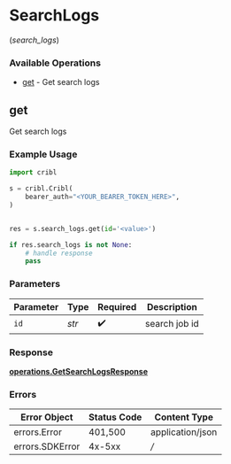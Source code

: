 # SearchLogs
(*search_logs*)

### Available Operations

* [get](#get) - Get search logs

## get

Get search logs

### Example Usage

```python
import cribl

s = cribl.Cribl(
    bearer_auth="<YOUR_BEARER_TOKEN_HERE>",
)


res = s.search_logs.get(id='<value>')

if res.search_logs is not None:
    # handle response
    pass
```

### Parameters

| Parameter          | Type               | Required           | Description        |
| ------------------ | ------------------ | ------------------ | ------------------ |
| `id`               | *str*              | :heavy_check_mark: | search job id      |


### Response

**[operations.GetSearchLogsResponse](../../models/operations/getsearchlogsresponse.md)**
### Errors

| Error Object     | Status Code      | Content Type     |
| ---------------- | ---------------- | ---------------- |
| errors.Error     | 401,500          | application/json |
| errors.SDKError  | 4x-5xx           | */*              |
